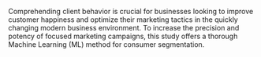 Comprehending client behavior is crucial for businesses looking to improve customer happiness and optimize their marketing tactics in the quickly changing modern business environment. To increase the precision and potency of focused marketing campaigns, this study offers a thorough Machine Learning (ML) method for consumer segmentation.
